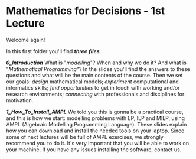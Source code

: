 # Mathematics for Decisions - 1st Lecture #

Welcome again!

In this first folder you'll find ___three files___.

___0_Introduction___
What is "_modelling_"? When and why we do it? And what is "_Mathematical Programming_"?
In the slides you'll find the answers to these questions and what will be the main contents of the course.
Then we set our goals: _design_ mathematical models; _experiment_ computational and informatics skills; _find opportunities_ to get in touch with working and/or research environments; _connecting_ with professionals and disciplines for motivation.

___1_How_To_Install_AMPL___
We told you this is gonna be a practical course, and this is how we start: modelling problems with LP, ILP and MILP, using AMPL (Algebraic Modelling Programming Language). These slides explain how you can download and install the needed tools on your laptop. Since some of next lectures will be full of AMPL exercises, we strongly recommend you to do it. It's very important that you will be able to work on your machine. If you have any issues installing the software, contact us.